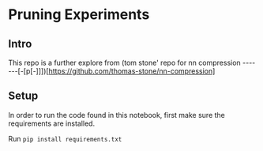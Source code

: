 # Pruning Experiments

## Intro

This repo is a further explore from (tom stone' repo for nn compression -------[-[p[-]]])[https://github.com/thomas-stone/nn-compression]

## Setup

In order to run the code found in this notebook, first make sure the requirements are installed.

Run `pip install requirements.txt`


